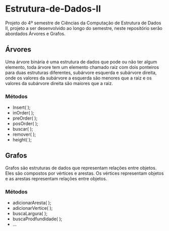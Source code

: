 # Estrutura-de-Dados-II
Projeto do 4º semestre de Ciências da Computação de Estrutura de Dados II, projeto a ser desenvolvido ao longo do semestre, neste repositório
serão abordados Árvores e Grafos.

## Árvores

Uma árvore binária é uma estrutura de dados que pode ou não ter algum elemento, toda árvore
tem um elemento chamado raiz com dois ponteiros para duas estruturas diferentes, subárvore esquerda e subárvore direita, 
onde os valores da subárvore a esquerda são menores que a raiz e os valores da subárvore direita são maiores que a raiz.

### Métodos
 
- Insert( );
- inOrder( );
- preOrder( );
- posOrder( );
- buscar( );
- remover( );
- height( );

## Grafos
Grafos são estruturas de dados que representam relações entre objetos. Eles são compostos por vértices e arestas. 
Os vértices representam objetos e as arestas representam relações entre objetos.

### Métodos
- adicionarAresta( );
- adicionarVertice( );
- buscaLargura( );
- buscaProdfundidade( );
- ...





